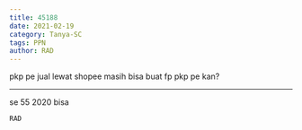 ```yaml
---
title: 45188
date: 2021-02-19
category: Tanya-SC
tags: PPN
author: RAD
---
```


pkp pe jual lewat shopee masih bisa buat fp pkp pe kan?

---

se 55 2020 bisa

`RAD`
